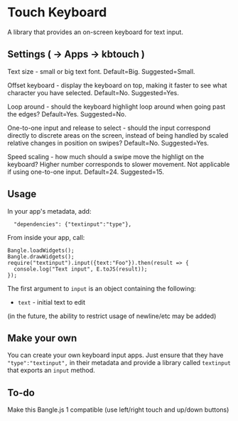 # Touch Keyboard

A library that provides an on-screen keyboard for text input.

## Settings ( -> Apps -> kbtouch )
Text size - small or big text font. Default=Big. Suggested=Small.

Offset keyboard - display the keyboard on top, making it faster to see what character you have selected. Default=No. Suggested=Yes.

Loop around - should the keyboard highlight loop around when going past the edges? Default=Yes. Suggested=No.

One-to-one input and release to select - should the input correspond directly to discrete areas on the screen, instead of being handled by scaled relative changes in position on swipes? Default=No. Suggested=Yes.

Speed scaling - how much should a swipe move the highligt on the keyboard? Higher number corresponds to slower movement. Not applicable if using one-to-one input. Default=24. Suggested=15.

## Usage

In your app's metadata, add:

```
  "dependencies": {"textinput":"type"},
```

From inside your app, call:

```
Bangle.loadWidgets();
Bangle.drawWidgets();
require("textinput").input({text:"Foo"}).then(result => {
  console.log("Text input", E.toJS(result));
});
```

The first argument to `input` is an object containing the following:

* `text` - initial text to edit

(in the future, the ability to restrict usage of newline/etc may be added)

## Make your own

You can create your own keyboard input apps. Just ensure that they have
`"type":"textinput",` in their metadata and provide a library called `textinput`
that exports an `input` method.

## To-do

Make this Bangle.js 1 compatible (use left/right touch and up/down buttons)

